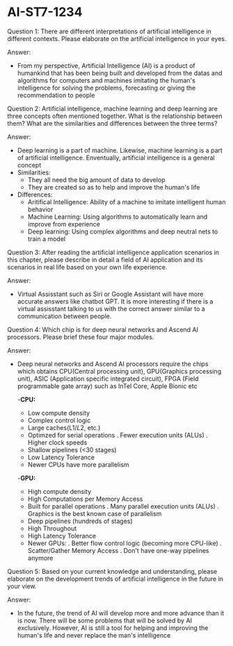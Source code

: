# AI-ST7-1234
Question 1: There are different interpretations of artificial intelligence in different contexts. Please elaborate on the artificial intelligence in your eyes.

Answer: 
  - From my perspective, Artificial Intelligence (AI) is a product of humankind that has been being built and developed from the datas and algorithms for computers and machines imitating the human's intelligence for solving the problems, forecasting or giving the recommendation to people

Question 2: Artificial intelligence, machine learning and deep learning are three concepts often mentioned together. What is the relationship between them? What are the similarities and differences between the three terms?

Answer:
  - Deep learning is a part of machine. Likewise, machine learning is a part of artificial intelligence. Enventually, artificial intelligence is a general concept
  - Similarities: 
      + They all need the big amount of data to develop
      + They are created so as to help and improve the human's life
  - Differences:
      + Aritifical Intelligence: Ability of a machine to imitate intelligent human behavior
      + Machine Learning: Using algorithms to automatically learn and improve from experience
      + Deep learning: Using complex algorithms and deep neutral nets to train a model 

Question 3: After reading the artificial intelligence application scenarios in this chapter, please describe in detail a field of AI application and its scenarios in real life based on your own life experience.

Answer:
  - Virtual Assisstant such as Siri or Google Assistant will have more accurate answers like chatbot GPT. It is more interesting if there is a virtual assisstant talking to us with the correct answer similar to a communication between people.

Question 4: Which chip is for deep neural networks and Ascend AI processors. Please brief these four major modules.

Answer: 
  - Deep neural networks and Ascend AI processors require the chips which obtains CPU(Central processing unit), GPU(Graphics processing unit), ASIC (Application specific integrated circuit), FPGA (Field programmable gate array) such as InTel Core, Apple Bionic etc
    
    -**CPU:**
    * Low compute density
    * Complex control logic
    * Large caches(L1$/L2$, etc.)
    * Optimzed for serial operations
      . Fewer execution units (ALUs)
      . Higher clock speeds
    * Shallow pipelines (<30 stages)
    * Low Latency Tolerance
    * Newer CPUs have more parallelism
   
    -**GPU:**
    * High compute density
    * High Computations per Memory Access
    * Built for parallel operations
      . Many parallel execution units (ALUs)
      . Graphics is the best known case of parallelism
    * Deep pipelines (hundreds of stages)
    * High Throughout
    * High Latency Tolerance
    * Newer GPUs:
      . Better flow control logic (becoming more CPU-like)
      . Scatter/Gather Memory Access
      . Don't have one-way pipelines anymore
      

Question 5: Based on your current knowledge and understanding, please elaborate on the development trends of artificial intelligence in the future in your view.

Answer: 

  - In the future, the trend of AI will develop more and more advance than it is now. There will be some problems that will be solved by AI exclusively. However, AI is still a tool for helping and improving the human's life and never replace the man's intelligence



